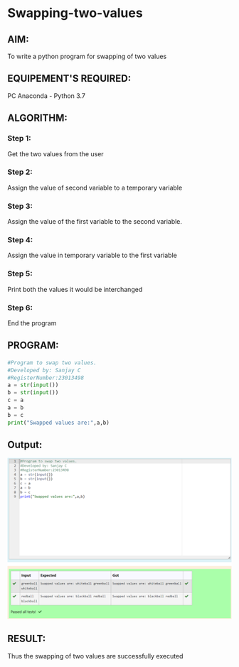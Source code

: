 # Swapping-two-values
## AIM:
To write a python program for swapping of two values
## EQUIPEMENT'S REQUIRED: 
PC
Anaconda - Python 3.7
## ALGORITHM: 
### Step 1:
Get the two values from the user
### Step 2: 
Assign the value of second variable to a temporary variable 
### Step 3: 
Assign the value of the first variable to the second variable.
### Step 4:  
Assign the value in temporary variable to the first variable
### Step 5: 
Print both the values it would be interchanged
### Step 6: 
End the program
## PROGRAM:
```py
#Program to swap two values.
#Developed by: Sanjay C
#RegisterNumber:23013498
a = str(input())
b = str(input())
c = a
a = b
b = c
print("Swapped values are:",a,b)
```

## Output:
![output](./EX%201.png)

## RESULT:
Thus the swapping of two values are successfully executed




